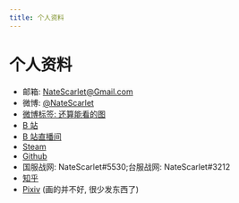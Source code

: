 ```yaml
---
title: 个人资料
---
```


# 个人资料

- 邮箱: NateScarlet@Gmail.com
- 微博: [@NateScarlet](http://weibo.com/natescarlet)
- [微博标签: 还算能看的图](https://weibo.com/natescarlet/profile?is_tag=1&tag_name=%E8%BF%98%E7%AE%97%E8%83%BD%E7%9C%8B%E7%9A%84%E5%9B%BE)
- [B 站](http://space.bilibili.com/1962/)
- [B 站直播间](http://live.bilibili.com/298626)
- [Steam](http://steamcommunity.com/id/NateScarlet)
- [Github](https://github.com/NateScarlet)
- 国服战网: NateScarlet#5530;台服战网: NateScarlet#3212
- [知乎](https://www.zhihu.com/people/NateScarlet)
- [Pixiv](http://www.pixiv.net/member.php?id=789096) (画的并不好, 很少发东西了)
